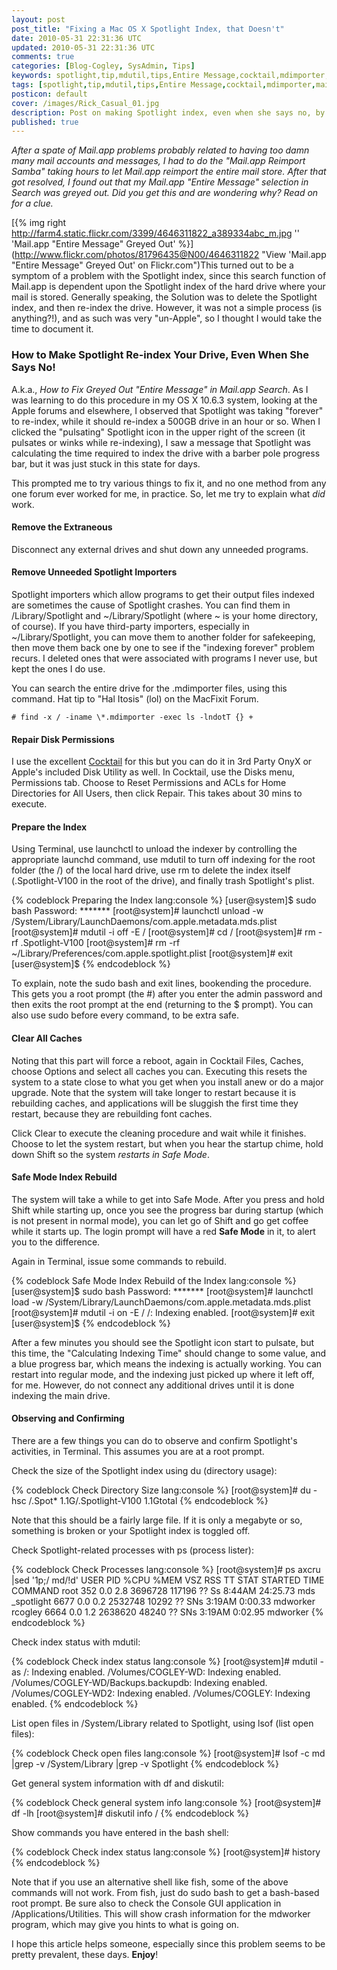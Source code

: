```yaml
---           
layout: post
post_title: "Fixing a Mac OS X Spotlight Index, that Doesn't"
date: 2010-05-31 22:31:36 UTC
updated: 2010-05-31 22:31:36 UTC
comments: true
categories: [Blog-Cogley, SysAdmin, Tips]
keywords: spotlight,tip,mdutil,tips,Entire Message,cocktail,mdimporter,mail.app
tags: [spotlight,tip,mdutil,tips,Entire Message,cocktail,mdimporter,mail.app]
posticon: default
cover: /images/Rick_Casual_01.jpg
description: Post on making Spotlight index, even when she says no, by Rick Cogley. 
published: true
---
```


_After a spate of Mail.app problems probably related to having too damn many mail accounts and messages, I had to do the "Mail.app Reimport Samba" taking hours to let Mail.app reimport the entire mail store. After that got resolved, I found out that my Mail.app "Entire Message" selection in Search was greyed out. Did you get this and are wondering why? Read on for a clue._

<!--more--> 

[{% img right http://farm4.static.flickr.com/3399/4646311822_a389334abc_m.jpg '' 'Mail.app "Entire Message" Greyed Out' %}](http://www.flickr.com/photos/81796435@N00/4646311822 "View 'Mail.app "Entire Message" Greyed Out' on Flickr.com")This turned out to be a symptom of a problem with the Spotlight index, since this search function of Mail.app is dependent upon the Spotlight index of the hard drive where your mail is stored. Generally speaking, the Solution was to delete the Spotlight index, and then re-index the drive. However, it was not a simple process (is anything?!), and as such was very "un-Apple", so I thought I would take the time to document it.

### How to Make Spotlight Re-index Your Drive, Even When She Says No!

A.k.a., _How to Fix Greyed Out "Entire Message" in Mail.app Search_. As I was learning to do this procedure in my OS X 10.6.3 system, looking at the Apple forums and elsewhere, I observed that Spotlight was taking "forever" to re-index, while it should re-index a 500GB drive in an hour or so. When I clicked the "pulsating" Spotlight icon in the upper right of the screen (it pulsates or winks while re-indexing), I saw a message that Spotlight was calculating the time required to index the drive with a barber pole progress bar, but it was just stuck in this state for days. 

This prompted me to try various things to fix it, and no one method from any one forum ever worked for me, in practice. So, let me try to explain what _did_ work.

#### Remove the Extraneous

Disconnect any external drives and shut down any unneeded programs. 

#### Remove Unneeded Spotlight Importers

Spotlight importers which allow programs to get their output files indexed are sometimes the cause of Spotlight crashes. You can find them in /Library/Spotlight and ~/Library/Spotlight (where ~ is your home directory, of course). If you have third-party importers, especially in ~/Library/Spotlight, you can move them to another folder for safekeeping, then move them back one by one to see if the "indexing forever" problem recurs. I deleted ones that were associated with programs I never use, but kept the ones I do use. 

You can search the entire drive for the .mdimporter files, using this command. Hat tip to "Hal Itosis" (lol) on the MacFixit Forum.

`# find -x / -iname \*.mdimporter -exec ls -lndotT {} +`

#### Repair Disk Permissions

I use the excellent [Cocktail](http://www.maintain.se/cocktail) for this but you can do it in 3rd Party OnyX or Apple's included Disk Utility as well. In Cocktail, use the Disks menu, Permissions tab. Choose to Reset Permissions and ACLs for Home Directories for All Users, then click Repair. This takes about 30 mins to execute.

#### Prepare the Index

Using Terminal, use launchctl to unload the indexer by controlling the appropriate launchd command, use mdutil to turn off indexing for the root folder (the /) of the local hard drive, use rm to delete the index itself (.Spotlight-V100 in the root of the drive), and finally trash Spotlight's plist. 

{% codeblock Preparing the Index lang:console %}
[user@system]$  sudo bash
Password: *******
[root@system]# launchctl unload -w /System/Library/LaunchDaemons/com.apple.metadata.mds.plist
[root@system]# mdutil -i off -E /
[root@system]# cd /
[root@system]# rm -rf .Spotlight-V100
[root@system]# rm -rf ~/Library/Preferences/com.apple.spotlight.plist 
[root@system]# exit
[user@system]$
{% endcodeblock %} 

To explain, note the sudo bash and exit lines, bookending the procedure. This gets you a root prompt (the #) after you enter the admin password and then exits the root prompt at the end (returning to the $ prompt). You can also use sudo before every command, to be extra safe. 

#### Clear All Caches

Noting that this part will force a reboot, again in Cocktail Files, Caches, choose Options and select all caches you can. Executing this resets the system to a state close to what you get when you install anew or do a major upgrade. Note that the system will take longer to restart because it is rebuilding caches, and applications will be sluggish the first time they restart, because they are rebuilding font caches. 

Click Clear to execute the cleaning procedure and wait while it finishes. Choose to let the system restart, but when you hear the startup chime, hold down Shift so the system _restarts in Safe Mode_. 

#### Safe Mode Index Rebuild

The system will take a while to get into Safe Mode. After you press and hold Shift while starting up, once you see the progress bar during startup (which is not present in normal mode), you can let go of Shift and go get coffee while it starts up. The login prompt will have a red **Safe Mode** in it, to alert you to the difference. 

Again in Terminal, issue some commands to rebuild. 

{% codeblock Safe Mode Index Rebuild of the Index lang:console %}
[user@system]$ sudo bash
Password: *******
[root@system]# launchctl load -w /System/Library/LaunchDaemons/com.apple.metadata.mds.plist
[root@system]# mdutil -i on -E /
/:
Indexing enabled.
[root@system]# exit
[user@system]$
{% endcodeblock %} 

After a few minutes you should see the Spotlight icon start to pulsate, but this time, the "Calculating Indexing Time" should change to some value, and a blue progress bar, which means the indexing is actually working. You can restart into regular mode, and the indexing just picked up where it left off, for me. However, do not connect any additional drives until it is done indexing the main drive.

#### Observing and Confirming

There are a few things you can do to observe and confirm Spotlight's activities, in Terminal. This assumes you are at a root prompt. 

Check the size of the Spotlight index using du (directory usage):

{% codeblock Check Directory Size lang:console %}
[root@system]# du -hsc /.Spot*
1.1G/.Spotlight-V100
1.1Gtotal
{% endcodeblock %} 

Note that this should be a fairly large file. If it is only a megabyte or so, something is broken or your Spotlight index is toggled off.

Check Spotlight-related processes with ps (process lister):

{% codeblock Check Processes lang:console %}
[root@system]# ps axcru |sed '1p;/ md/!d'
USER       PID  %CPU %MEM      VSZ    RSS   TT  STAT STARTED      TIME COMMAND
root       352   0.0  2.8  3696728 117196   ??  Ss    8:44AM  24:25.73 mds
 _spotlight  6677   0.0  0.2  2532748  10292   ??  SNs   3:19AM   0:00.33 mdworker
rcogley   6664   0.0  1.2  2638620  48240   ??  SNs   3:19AM   0:02.95 mdworker
{% endcodeblock %} 

Check index status with mdutil:

{% codeblock Check index status lang:console %}
[root@system]# mdutil -as
/:
Indexing enabled. 
/Volumes/COGLEY-WD:
Indexing enabled. 
/Volumes/COGLEY-WD/Backups.backupdb:
Indexing enabled. 
/Volumes/COGLEY-WD2:
Indexing enabled. 
/Volumes/COGLEY:
Indexing enabled. 
{% endcodeblock %} 

List open files in /System/Library related to Spotlight, using lsof (list open files):

{% codeblock Check open files lang:console %}
[root@system]# lsof -c md |grep -v /System/Library |grep -v Spotlight
{% endcodeblock %} 

Get general system information with df and diskutil: 

{% codeblock Check general system info lang:console %}
[root@system]# df -lh
[root@system]# diskutil info /
{% endcodeblock %} 

Show commands you have entered in the bash shell:

{% codeblock Check index status lang:console %}
[root@system]# history
{% endcodeblock %} 

Note that if you use an alternative shell like fish, some of the above commands will not work. From fish, just do sudo bash to get a bash-based root prompt. Be sure also to check the Console GUI application in /Applications/Utilities. This will show crash information for the mdworker program, which may give you hints to what is going on. 

I hope this article helps someone, especially since this problem seems to be pretty prevalent, these days. **Enjoy**!


